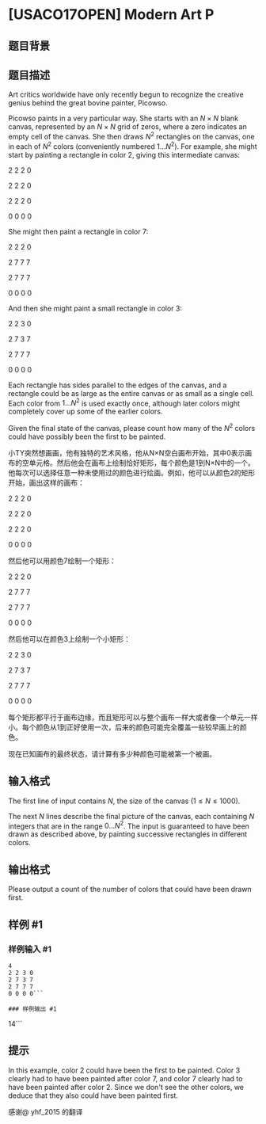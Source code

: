 # [USACO17OPEN] Modern Art P

## 题目背景



## 题目描述

Art critics worldwide have only recently begun to recognize the creative genius behind the great bovine painter, Picowso.


Picowso paints in a very particular way. She starts with an $N \times N$ blank canvas, represented by an $N \times N$ grid of zeros, where a zero indicates an empty cell of the canvas. She then draws $N^2$ rectangles on the canvas, one in each of $N^2$ colors (conveniently numbered $1 \ldots N^2$). For example, she might start by painting a rectangle in color 2, giving this intermediate canvas:



2 2 2 0

2 2 2 0

2 2 2 0

0 0 0 0





She might then paint a rectangle in color 7:

2 2 2 0

2 7 7 7

2 7 7 7

0 0 0 0





And then she might paint a small rectangle in color 3:

2 2 3 0

2 7 3 7

2 7 7 7

0 0 0 0



Each rectangle has sides parallel to the edges of the canvas, and a rectangle could be as large as the entire canvas or as small as a single cell. Each color from $1 \ldots N^2$ is used exactly once, although later colors might completely cover up some of the earlier colors.


Given the final state of the canvas, please count how many of the $N^2$ colors could have possibly been the first to be painted.

小TY突然想画画，他有独特的艺术风格，他从N×N空白画布开始，其中0表示画布的空单元格。然后他会在画布上绘制恰好矩形，每个颜色是1到N×N中的一个。他每次可以选择任意一种未使用过的颜色进行绘画。例如，他可以从颜色2的矩形开始，画出这样的画布：


2 2 2 0


2 2 2 0


2 2 2 0


0 0 0 0


然后他可以用颜色7绘制一个矩形：


2 2 2 0


2 7 7 7


2 7 7 7


0 0 0 0


然后他可以在颜色3上绘制一个小矩形：


2 2 3 0


2 7 3 7


2 7 7 7


0 0 0 0


每个矩形都平行于画布边缘，而且矩形可以与整个画布一样大或者像一个单元一样小。每个颜色从1到正好使用一次，后来的颜色可能完全覆盖一些较早画上的颜色。


现在已知画布的最终状态，请计算有多少种颜色可能被第一个被画。


## 输入格式

The first line of input contains $N$, the size of the canvas ($1 \leq N \leq 1000$).

The next $N$ lines describe the final picture of the canvas, each containing $N$ integers that are in the range $0 \ldots N^2$. The input is guaranteed to have been drawn as described above, by painting successive rectangles in different colors.


## 输出格式

Please output a count of the number of colors that could have been drawn first.


## 样例 #1

### 样例输入 #1
```
4
2 2 3 0
2 7 3 7
2 7 7 7
0 0 0 0```

### 样例输出 #1

```
14```

## 提示

In this example, color 2 could have been the first to be painted. Color 3 clearly had to have been painted after color 7, and color 7 clearly had to have been painted after color 2. Since we don't see the other colors, we deduce that they also could have been painted first.

感谢@ yhf\_2015 的翻译

